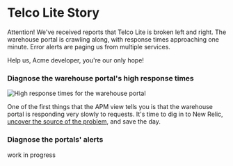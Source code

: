 # Telco Lite Story

Attention! We've received reports that Telco Lite is broken left and right. The warehouse portal is crawling along, with response times approaching one minute. Error alerts are paging us from multiple services. 

Help us, Acme developer, you're our only hope!

### Diagnose the warehouse portal's high response times

![High response times for the warehouse portal](imgs/scenario-1.png)

One of the first things that the APM view tells you is that the warehouse portal is responding very slowly to requests. It's time to dig in to New Relic, [uncover the source of the problem](high-response-times.md), and save the day.

### Diagnose the portals' alerts

work in progress